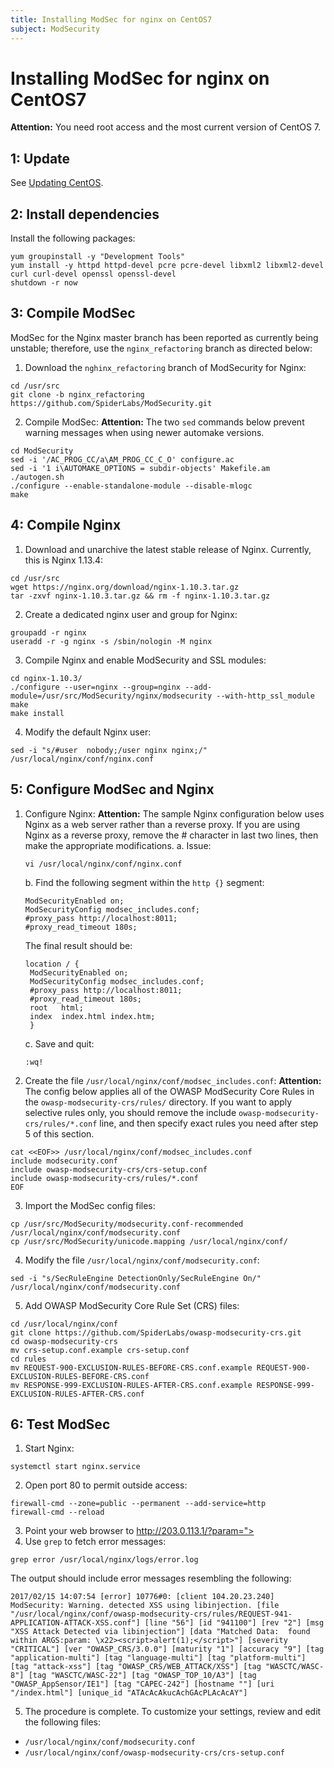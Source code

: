```yaml
---
title: Installing ModSec for nginx on CentOS7
subject: ModSecurity
---
```


# Installing ModSec for nginx on CentOS7
**Attention:** You need root access and the most current version of CentOS 7.
## 1: Update
See [Updating CentOS](https://www.thermo.io/how-to/security/updating-centos).
## 2: Install dependencies
Install the following packages:
```shell
yum groupinstall -y "Development Tools"
yum install -y httpd httpd-devel pcre pcre-devel libxml2 libxml2-devel curl curl-devel openssl openssl-devel
shutdown -r now
```
## 3: Compile ModSec
ModSec for the Nginx master branch has been reported as currently being unstable; therefore, use the `nginx_refactoring` branch as directed below:
1. Download the `nghinx_refactoring` branch of ModSecurity for Nginx:
```shell
cd /usr/src
git clone -b nginx_refactoring https://github.com/SpiderLabs/ModSecurity.git
```
2. Compile ModSec:
**Attention:** The two `sed` commands below prevent warning messages when using newer automake versions.
```shell
cd ModSecurity
sed -i '/AC_PROG_CC/a\AM_PROG_CC_C_O' configure.ac
sed -i '1 i\AUTOMAKE_OPTIONS = subdir-objects' Makefile.am
./autogen.sh
./configure --enable-standalone-module --disable-mlogc
make
```
## 4: Compile Nginx
1. Download and unarchive the latest stable release of Nginx. Currently, this is Nginx 1.13.4:
```shell
cd /usr/src
wget https://nginx.org/download/nginx-1.10.3.tar.gz
tar -zxvf nginx-1.10.3.tar.gz && rm -f nginx-1.10.3.tar.gz
```
2. Create a dedicated nginx user and group for Nginx:
```shell
groupadd -r nginx
useradd -r -g nginx -s /sbin/nologin -M nginx
```
3. Compile Nginx and enable ModSecurity and SSL modules:
```shell
cd nginx-1.10.3/
./configure --user=nginx --group=nginx --add-module=/usr/src/ModSecurity/nginx/modsecurity --with-http_ssl_module
make
make install
```
4. Modify the default Nginx user:
```shell
sed -i "s/#user  nobody;/user nginx nginx;/" /usr/local/nginx/conf/nginx.conf
```
## 5: Configure ModSec and Nginx
1. Configure Nginx:
**Attention:** The sample Nginx configuration below uses Nginx as a web server rather than a reverse proxy. If you are using Nginx as a reverse proxy, remove the # character in last two lines, then make the appropriate modifications.
   a. Issue:
   ```shell
   vi /usr/local/nginx/conf/nginx.conf
   ```
   b. Find the following segment within the `http {}` segment:
   ```shell
   ModSecurityEnabled on;
   ModSecurityConfig modsec_includes.conf;
   #proxy_pass http://localhost:8011;
   #proxy_read_timeout 180s;
   ```
   The final result should be:
   ```shell
   location / {
    ModSecurityEnabled on;
    ModSecurityConfig modsec_includes.conf;
    #proxy_pass http://localhost:8011;
    #proxy_read_timeout 180s;
    root   html;
    index  index.html index.htm;
    }
   ```
   c. Save and quit:
   ```shell
   :wq!
   ```
2. Create the file ``/usr/local/nginx/conf/modsec_includes.conf``:
**Attention:** The config below applies all of the OWASP ModSecurity Core Rules in the ``owasp-modsecurity-crs/rules/`` directory. If you want to apply selective rules only, you should remove the include ``owasp-modsecurity-crs/rules/*.conf`` line, and then specify exact rules you need after step 5 of this section.
```shell
cat <<EOF>> /usr/local/nginx/conf/modsec_includes.conf
include modsecurity.conf
include owasp-modsecurity-crs/crs-setup.conf
include owasp-modsecurity-crs/rules/*.conf
EOF
```
3. Import the ModSec config files:
```shell
cp /usr/src/ModSecurity/modsecurity.conf-recommended /usr/local/nginx/conf/modsecurity.conf
cp /usr/src/ModSecurity/unicode.mapping /usr/local/nginx/conf/
```
4. Modify the file ``/usr/local/nginx/conf/modsecurity.conf``:
```shell
sed -i "s/SecRuleEngine DetectionOnly/SecRuleEngine On/" /usr/local/nginx/conf/modsecurity.conf
```
5. Add OWASP ModSecurity Core Rule Set (CRS) files:
```shell
cd /usr/local/nginx/conf
git clone https://github.com/SpiderLabs/owasp-modsecurity-crs.git
cd owasp-modsecurity-crs
mv crs-setup.conf.example crs-setup.conf
cd rules
mv REQUEST-900-EXCLUSION-RULES-BEFORE-CRS.conf.example REQUEST-900-EXCLUSION-RULES-BEFORE-CRS.conf
mv RESPONSE-999-EXCLUSION-RULES-AFTER-CRS.conf.example RESPONSE-999-EXCLUSION-RULES-AFTER-CRS.conf
```
## 6: Test ModSec
1. Start Nginx:
```shell
systemctl start nginx.service
```
2. Open port 80 to permit outside access:
```shell
firewall-cmd --zone=public --permanent --add-service=http
firewall-cmd --reload
```
3. Point your web browser to http://203.0.113.1/?param="><script>alert(1);</script>
4. Use `grep` to fetch error messages:
```shell
grep error /usr/local/nginx/logs/error.log
```
The output should include error messages resembling the following:
```shell
2017/02/15 14:07:54 [error] 10776#0: [client 104.20.23.240] ModSecurity: Warning. detected XSS using libinjection. [file "/usr/local/nginx/conf/owasp-modsecurity-crs/rules/REQUEST-941-APPLICATION-ATTACK-XSS.conf"] [line "56"] [id "941100"] [rev "2"] [msg "XSS Attack Detected via libinjection"] [data "Matched Data:  found within ARGS:param: \x22><script>alert(1);</script>"] [severity "CRITICAL"] [ver "OWASP_CRS/3.0.0"] [maturity "1"] [accuracy "9"] [tag "application-multi"] [tag "language-multi"] [tag "platform-multi"] [tag "attack-xss"] [tag "OWASP_CRS/WEB_ATTACK/XSS"] [tag "WASCTC/WASC-8"] [tag "WASCTC/WASC-22"] [tag "OWASP_TOP_10/A3"] [tag "OWASP_AppSensor/IE1"] [tag "CAPEC-242"] [hostname ""] [uri "/index.html"] [unique_id "ATAcAcAkucAchGAcPLAcAcAY"]
```
5. The procedure is complete. To customize your settings, review and edit the following files:
* `/usr/local/nginx/conf/modsecurity.conf`
* `/usr/local/nginx/conf/owasp-modsecurity-crs/crs-setup.conf`
